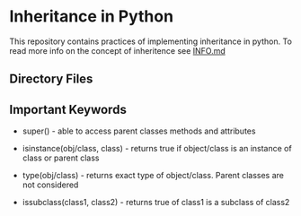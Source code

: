 # Inheritance in Python

This repository contains practices of implementing inheritance in python. To
read more info on the concept of inheritence see [INFO.md](INFO.md)

## Directory Files


## Important Keywords

* super() - able to access parent classes methods and attributes

* isinstance(obj/class, class) - returns true if object/class is an instance of class or parent class

* type(obj/class) - returns exact type of object/class. Parent classes are not considered

* issubclass(class1, class2) - returns true of class1 is a subclass of class2
